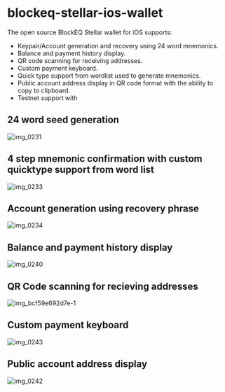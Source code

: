 # blockeq-stellar-ios-wallet

The open source BlockEQ Stellar wallet for iOS supports:

 * Keypair/Account generation and recovery using 24 word mnemonics.
 * Balance and payment history display.
 * QR code scanning for receiving addresses. 
 * Custom payment keyboard.
 * Quick type support from wordlist used to generate mnemonics.
 * Public account address display in QR code format with the ability to copy to clipboard.
 * Testnet support with 
 
## 24 word seed generation
 
![img_0231](https://user-images.githubusercontent.com/1127325/37440725-5e5b1d3e-27d4-11e8-91a2-cf6bdf282460.PNG)
 
## 4 step mnemonic confirmation with custom quicktype support from word list
  
![img_0233](https://user-images.githubusercontent.com/1127325/37440755-86c2ce7a-27d4-11e8-92cd-d24403eaf777.PNG)
  
## Account generation using recovery phrase

![img_0234](https://user-images.githubusercontent.com/1127325/37440825-e4c9c6ae-27d4-11e8-85ed-469b5be9780d.PNG)

## Balance and payment history display

![img_0240](https://user-images.githubusercontent.com/1127325/37440873-150d3c7e-27d5-11e8-88b4-5ed1fb25a7e8.PNG)

## QR Code scanning for recieving addresses

![img_bcf59e692d7e-1](https://user-images.githubusercontent.com/1127325/37440897-31d3f884-27d5-11e8-805f-cfb57ca9c942.jpeg)

## Custom payment keyboard

![img_0243](https://user-images.githubusercontent.com/1127325/37440922-4f363c52-27d5-11e8-9174-0e63064f3176.PNG)

## Public account address display

![img_0242](https://user-images.githubusercontent.com/1127325/37441008-a7baa318-27d5-11e8-9d96-3969e12777c1.PNG)
